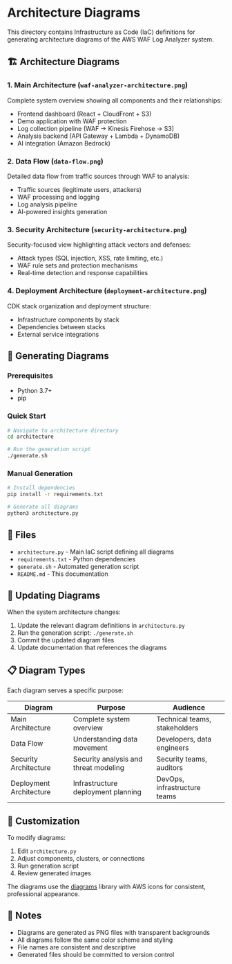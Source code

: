 # Architecture Diagrams

This directory contains Infrastructure as Code (IaC) definitions for generating architecture diagrams of the AWS WAF Log Analyzer system.

## 🏗️ Architecture Diagrams

### 1. Main Architecture (`waf-analyzer-architecture.png`)
Complete system overview showing all components and their relationships:
- Frontend dashboard (React + CloudFront + S3)
- Demo application with WAF protection
- Log collection pipeline (WAF → Kinesis Firehose → S3)
- Analysis backend (API Gateway + Lambda + DynamoDB)
- AI integration (Amazon Bedrock)

### 2. Data Flow (`data-flow.png`)
Detailed data flow from traffic sources through WAF to analysis:
- Traffic sources (legitimate users, attackers)
- WAF processing and logging
- Log analysis pipeline
- AI-powered insights generation

### 3. Security Architecture (`security-architecture.png`)
Security-focused view highlighting attack vectors and defenses:
- Attack types (SQL injection, XSS, rate limiting, etc.)
- WAF rule sets and protection mechanisms
- Real-time detection and response capabilities

### 4. Deployment Architecture (`deployment-architecture.png`)
CDK stack organization and deployment structure:
- Infrastructure components by stack
- Dependencies between stacks
- External service integrations

## 🚀 Generating Diagrams

### Prerequisites
- Python 3.7+
- pip

### Quick Start
```bash
# Navigate to architecture directory
cd architecture

# Run the generation script
./generate.sh
```

### Manual Generation
```bash
# Install dependencies
pip install -r requirements.txt

# Generate all diagrams
python3 architecture.py
```

## 📁 Files

- `architecture.py` - Main IaC script defining all diagrams
- `requirements.txt` - Python dependencies
- `generate.sh` - Automated generation script
- `README.md` - This documentation

## 🔄 Updating Diagrams

When the system architecture changes:

1. Update the relevant diagram definitions in `architecture.py`
2. Run the generation script: `./generate.sh`
3. Commit the updated diagram files
4. Update documentation that references the diagrams

## 📋 Diagram Types

Each diagram serves a specific purpose:

| Diagram | Purpose | Audience |
|---------|---------|----------|
| Main Architecture | Complete system overview | Technical teams, stakeholders |
| Data Flow | Understanding data movement | Developers, data engineers |
| Security Architecture | Security analysis and threat modeling | Security teams, auditors |
| Deployment Architecture | Infrastructure deployment planning | DevOps, infrastructure teams |

## 🎨 Customization

To modify diagrams:

1. Edit `architecture.py`
2. Adjust components, clusters, or connections
3. Run generation script
4. Review generated images

The diagrams use the [diagrams](https://diagrams.mingrammer.com/) library with AWS icons for consistent, professional appearance.

## 📝 Notes

- Diagrams are generated as PNG files with transparent backgrounds
- All diagrams follow the same color scheme and styling
- File names are consistent and descriptive
- Generated files should be committed to version control
